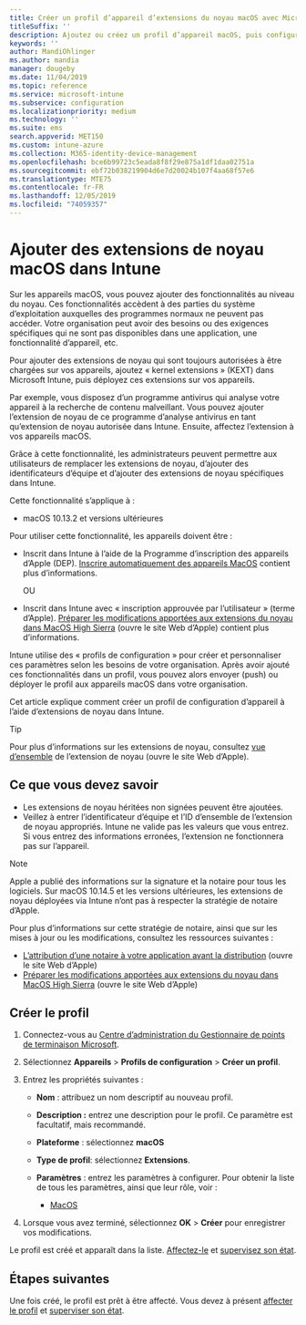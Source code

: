 ```yaml
---
title: Créer un profil d’appareil d’extensions du noyau macOS avec Microsoft Intune-Azure | Microsoft Docs
titleSuffix: ''
description: Ajoutez ou créez un profil d’appareil macOS, puis configurez les extensions du noyau pour autoriser le remplacement de l’utilisateur, ajouter l’identificateur de l’équipe, ainsi qu’un identificateur de groupe et d’équipe dans Microsoft Intune.
keywords: ''
author: MandiOhlinger
ms.author: mandia
manager: dougeby
ms.date: 11/04/2019
ms.topic: reference
ms.service: microsoft-intune
ms.subservice: configuration
ms.localizationpriority: medium
ms.technology: ''
ms.suite: ems
search.appverid: MET150
ms.custom: intune-azure
ms.collection: M365-identity-device-management
ms.openlocfilehash: bce6b99723c5eada8f8f29e875a1df1daa02751a
ms.sourcegitcommit: ebf72b038219904d6e7d20024b107f4aa68f57e6
ms.translationtype: MTE75
ms.contentlocale: fr-FR
ms.lasthandoff: 12/05/2019
ms.locfileid: "74059357"
---
```

# <a name="add-macos-kernel-extensions-in-intune"></a>Ajouter des extensions de noyau macOS dans Intune

Sur les appareils macOS, vous pouvez ajouter des fonctionnalités au niveau du noyau. Ces fonctionnalités accèdent à des parties du système d’exploitation auxquelles des programmes normaux ne peuvent pas accéder. Votre organisation peut avoir des besoins ou des exigences spécifiques qui ne sont pas disponibles dans une application, une fonctionnalité d’appareil, etc. 

Pour ajouter des extensions de noyau qui sont toujours autorisées à être chargées sur vos appareils, ajoutez « kernel extensions » (KEXT) dans Microsoft Intune, puis déployez ces extensions sur vos appareils.

Par exemple, vous disposez d’un programme antivirus qui analyse votre appareil à la recherche de contenu malveillant. Vous pouvez ajouter l’extension de noyau de ce programme d’analyse antivirus en tant qu’extension de noyau autorisée dans Intune. Ensuite, affectez l’extension à vos appareils macOS.

Grâce à cette fonctionnalité, les administrateurs peuvent permettre aux utilisateurs de remplacer les extensions de noyau, d’ajouter des identificateurs d’équipe et d’ajouter des extensions de noyau spécifiques dans Intune.

Cette fonctionnalité s’applique à :

- macOS 10.13.2 et versions ultérieures

Pour utiliser cette fonctionnalité, les appareils doivent être :

- Inscrit dans Intune à l’aide de la Programme d’inscription des appareils d’Apple (DEP). [Inscrire automatiquement des appareils MacOS](../enrollment/device-enrollment-program-enroll-macos.md) contient plus d’informations.

  OU

- Inscrit dans Intune avec « inscription approuvée par l’utilisateur » (terme d’Apple). [Préparer les modifications apportées aux extensions du noyau dans MacOS High Sierra](https://support.apple.com/en-us/HT208019) (ouvre le site Web d’Apple) contient plus d’informations.

Intune utilise des « profils de configuration » pour créer et personnaliser ces paramètres selon les besoins de votre organisation. Après avoir ajouté ces fonctionnalités dans un profil, vous pouvez alors envoyer (push) ou déployer le profil aux appareils macOS dans votre organisation.

Cet article explique comment créer un profil de configuration d’appareil à l’aide d’extensions de noyau dans Intune.

> [!TIP]
> Pour plus d’informations sur les extensions de noyau, consultez [vue d’ensemble](https://developer.apple.com/library/archive/documentation/Darwin/Conceptual/KernelProgramming/Extend/Extend.html) de l’extension de noyau (ouvre le site Web d’Apple).

## <a name="what-you-need-to-know"></a>Ce que vous devez savoir

- Les extensions de noyau héritées non signées peuvent être ajoutées.
- Veillez à entrer l’identificateur d’équipe et l’ID d’ensemble de l’extension de noyau appropriés. Intune ne valide pas les valeurs que vous entrez. Si vous entrez des informations erronées, l’extension ne fonctionnera pas sur l’appareil.

> [!NOTE]
> Apple a publié des informations sur la signature et la notaire pour tous les logiciels. Sur macOS 10.14.5 et les versions ultérieures, les extensions de noyau déployées via Intune n’ont pas à respecter la stratégie de notaire d’Apple.
>
> Pour plus d’informations sur cette stratégie de notaire, ainsi que sur les mises à jour ou les modifications, consultez les ressources suivantes :
>
> - [L’attribution d’une notaire à votre application avant la distribution](https://developer.apple.com/documentation/security/notarizing_your_app_before_distribution) (ouvre le site Web d’Apple) 
> - [Préparer les modifications apportées aux extensions du noyau dans MacOS High Sierra](https://support.apple.com/en-us/HT208019) (ouvre le site Web d’Apple)

## <a name="create-the-profile"></a>Créer le profil

1. Connectez-vous au [Centre d’administration du Gestionnaire de points de terminaison Microsoft](https://go.microsoft.com/fwlink/?linkid=2109431).
2. Sélectionnez **Appareils** > **Profils de configuration** > **Créer un profil**.
3. Entrez les propriétés suivantes :

    - **Nom** : attribuez un nom descriptif au nouveau profil.
    - **Description :** entrez une description pour le profil. Ce paramètre est facultatif, mais recommandé.
    - **Plateforme** : sélectionnez **macOS**
    - **Type de profil**: sélectionnez **Extensions**.
    - **Paramètres** : entrez les paramètres à configurer. Pour obtenir la liste de tous les paramètres, ainsi que leur rôle, voir :

        - [MacOS](kernel-extensions-settings-macos.md)

4. Lorsque vous avez terminé, sélectionnez **OK** > **Créer** pour enregistrer vos modifications.

Le profil est créé et apparaît dans la liste. [Affectez-le](../device-profile-assign.md) et [supervisez son état](../device-profile-monitor.md).

## <a name="next-steps"></a>Étapes suivantes

Une fois créé, le profil est prêt à être affecté. Vous devez à présent [affecter le profil](../device-profile-assign.md) et [superviser son état](../device-profile-monitor.md).
